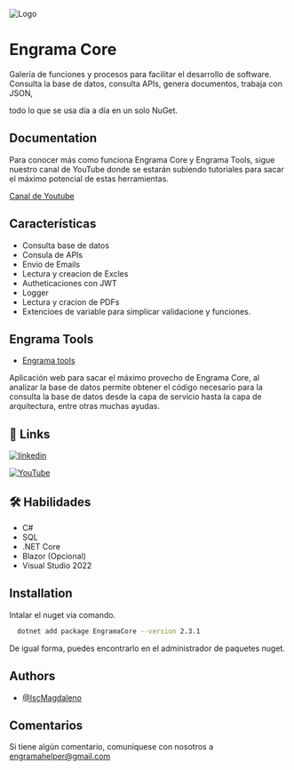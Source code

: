 
![Logo](https://engramablobs.blob.core.windows.net/engrama/portada12-2024.jpeg)



# Engrama Core

Galería de funciones y procesos para facilitar el desarrollo de software.
Consulta la base de datos, consulta APIs, genera documentos, trabaja con JSON,

todo lo que se usa día a día en un solo NuGet.
## Documentation

Para conocer más como funciona Engrama Core y Engrama Tools, sigue nuestro canal de YouTube donde se estarán subiendo tutoriales para sacar el máximo potencial de estas herramientas.

[Canal de Youtube](https://www.youtube.com/@EngramaDev)


## Características

- Consulta base de datos 
- Consula de APIs
- Envio de Emails
- Lectura y creacion de Excles
- Autheticaciones con JWT
- Logger 
- Lectura y cracion de PDFs
- Extencioes de variable para simplicar validacione y funciones.


## Engrama Tools

- [Engrama tools](https://engrama.azurewebsites.net)

Aplicación web para sacar el máximo provecho de Engrama Core, al analizar la base de datos permite obtener el código necesario para la consulta la base de datos desde la capa de servicio hasta la capa de arquitectura, entre otras muchas ayudas.



## 🔗 Links


[![linkedin](https://img.shields.io/badge/linkedin-0A66C2?style=for-the-badge&logo=linkedin&logoColor=white)](https://www.linkedin.com/in/magdaleno-martínez-unzueta-582570177)



[![YouTube](https://img.shields.io/badge/YouTube-%23FF0000.svg?style=for-the-badge&logo=YouTube&logoColor=white)](https://www.youtube.com/@EngramaDev)




## 🛠 Habilidades 

-   C# 
-   SQL
-   .NET Core
-   Blazor (Opcional)
-   Visual Studio 2022


## Installation

Intalar el nuget via comando.

```bash
  dotnet add package EngramaCore --version 2.3.1
```
De igual forma, puedes encontrarlo en el administrador de paquetes nuget.

## Authors

- [@IscMagdaleno](https://github.com/IscMagdaleno)


## Comentarios

Si tiene algún comentario, comuníquese con nosotros a engramahelper@gmail.com

